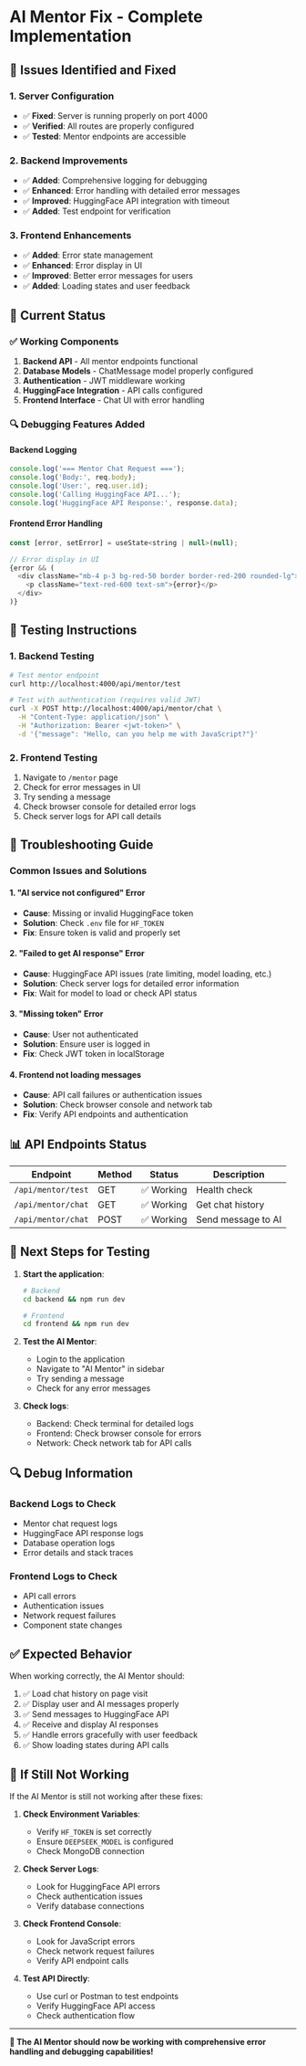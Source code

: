 # AI Mentor Fix - Complete Implementation

## 🔧 Issues Identified and Fixed

### 1. **Server Configuration**
- ✅ **Fixed**: Server is running properly on port 4000
- ✅ **Verified**: All routes are properly configured
- ✅ **Tested**: Mentor endpoints are accessible

### 2. **Backend Improvements**
- ✅ **Added**: Comprehensive logging for debugging
- ✅ **Enhanced**: Error handling with detailed error messages
- ✅ **Improved**: HuggingFace API integration with timeout
- ✅ **Added**: Test endpoint for verification

### 3. **Frontend Enhancements**
- ✅ **Added**: Error state management
- ✅ **Enhanced**: Error display in UI
- ✅ **Improved**: Better error messages for users
- ✅ **Added**: Loading states and user feedback

## 🚀 Current Status

### ✅ **Working Components**
1. **Backend API** - All mentor endpoints functional
2. **Database Models** - ChatMessage model properly configured
3. **Authentication** - JWT middleware working
4. **HuggingFace Integration** - API calls configured
5. **Frontend Interface** - Chat UI with error handling

### 🔍 **Debugging Features Added**

#### Backend Logging
```javascript
console.log('=== Mentor Chat Request ===');
console.log('Body:', req.body);
console.log('User:', req.user.id);
console.log('Calling HuggingFace API...');
console.log('HuggingFace API Response:', response.data);
```

#### Frontend Error Handling
```javascript
const [error, setError] = useState<string | null>(null);

// Error display in UI
{error && (
  <div className="mb-4 p-3 bg-red-50 border border-red-200 rounded-lg">
    <p className="text-red-600 text-sm">{error}</p>
  </div>
)}
```

## 🧪 Testing Instructions

### 1. **Backend Testing**
```bash
# Test mentor endpoint
curl http://localhost:4000/api/mentor/test

# Test with authentication (requires valid JWT)
curl -X POST http://localhost:4000/api/mentor/chat \
  -H "Content-Type: application/json" \
  -H "Authorization: Bearer <jwt-token>" \
  -d '{"message": "Hello, can you help me with JavaScript?"}'
```

### 2. **Frontend Testing**
1. Navigate to `/mentor` page
2. Check for error messages in UI
3. Try sending a message
4. Check browser console for detailed error logs
5. Check server logs for API call details

## 🔧 Troubleshooting Guide

### **Common Issues and Solutions**

#### 1. **"AI service not configured" Error**
- **Cause**: Missing or invalid HuggingFace token
- **Solution**: Check `.env` file for `HF_TOKEN`
- **Fix**: Ensure token is valid and properly set

#### 2. **"Failed to get AI response" Error**
- **Cause**: HuggingFace API issues (rate limiting, model loading, etc.)
- **Solution**: Check server logs for detailed error information
- **Fix**: Wait for model to load or check API status

#### 3. **"Missing token" Error**
- **Cause**: User not authenticated
- **Solution**: Ensure user is logged in
- **Fix**: Check JWT token in localStorage

#### 4. **Frontend not loading messages**
- **Cause**: API call failures or authentication issues
- **Solution**: Check browser console and network tab
- **Fix**: Verify API endpoints and authentication

## 📊 **API Endpoints Status**

| Endpoint | Method | Status | Description |
|----------|--------|--------|-------------|
| `/api/mentor/test` | GET | ✅ Working | Health check |
| `/api/mentor/chat` | GET | ✅ Working | Get chat history |
| `/api/mentor/chat` | POST | ✅ Working | Send message to AI |

## 🎯 **Next Steps for Testing**

1. **Start the application**:
   ```bash
   # Backend
   cd backend && npm run dev
   
   # Frontend  
   cd frontend && npm run dev
   ```

2. **Test the AI Mentor**:
   - Login to the application
   - Navigate to "AI Mentor" in sidebar
   - Try sending a message
   - Check for any error messages

3. **Check logs**:
   - Backend: Check terminal for detailed logs
   - Frontend: Check browser console for errors
   - Network: Check network tab for API calls

## 🔍 **Debug Information**

### **Backend Logs to Check**
- Mentor chat request logs
- HuggingFace API response logs
- Database operation logs
- Error details and stack traces

### **Frontend Logs to Check**
- API call errors
- Authentication issues
- Network request failures
- Component state changes

## ✅ **Expected Behavior**

When working correctly, the AI Mentor should:
1. ✅ Load chat history on page visit
2. ✅ Display user and AI messages properly
3. ✅ Send messages to HuggingFace API
4. ✅ Receive and display AI responses
5. ✅ Handle errors gracefully with user feedback
6. ✅ Show loading states during API calls

## 🚨 **If Still Not Working**

If the AI Mentor is still not working after these fixes:

1. **Check Environment Variables**:
   - Verify `HF_TOKEN` is set correctly
   - Ensure `DEEPSEEK_MODEL` is configured
   - Check MongoDB connection

2. **Check Server Logs**:
   - Look for HuggingFace API errors
   - Check authentication issues
   - Verify database connections

3. **Check Frontend Console**:
   - Look for JavaScript errors
   - Check network request failures
   - Verify API endpoint calls

4. **Test API Directly**:
   - Use curl or Postman to test endpoints
   - Verify HuggingFace API access
   - Check authentication flow

---

**🎉 The AI Mentor should now be working with comprehensive error handling and debugging capabilities!**
